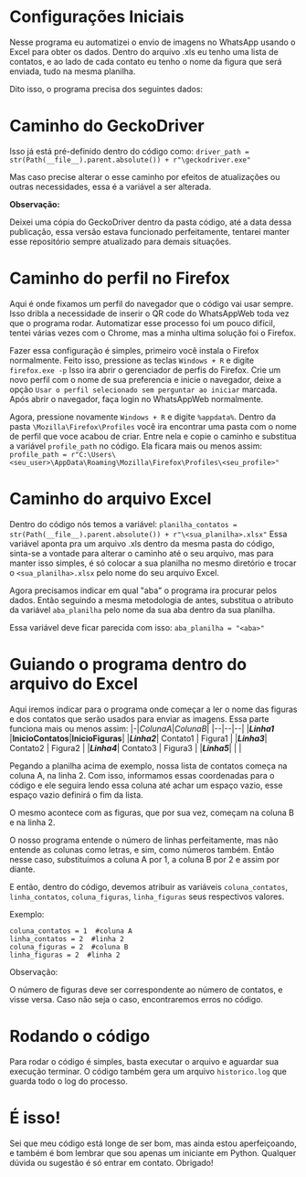 # Configurações Iniciais
Nesse programa eu automatizei o envio de imagens no WhatsApp usando o Excel para obter os dados. Dentro do arquivo .xls eu tenho uma lista de contatos, e ao lado de cada contato eu tenho o nome da figura que será enviada, tudo na mesma planilha. 

Dito isso, o programa precisa dos seguintes dados:

# Caminho do GeckoDriver

Isso já está pré-definido dentro do código como: `driver_path = str(Path(__file__).parent.absolute()) + r"\geckodriver.exe"`

Mas caso precise alterar o esse caminho por efeitos de atualizações ou outras necessidades, essa é a variável a ser alterada.

**Observação:**

Deixei uma cópia do GeckoDriver dentro da pasta código, até a data dessa publicação, essa versão estava funcionado perfeitamente, tentarei manter esse repositório sempre atualizado para demais situações.

# Caminho do perfil no Firefox
Aqui é onde fixamos um perfil do navegador que o código vai usar sempre. Isso dribla a necessidade de inserir o QR code do WhatsAppWeb toda vez que o programa rodar. Automatizar esse processo foi um pouco difícil, tentei várias vezes com o Chrome, mas a minha ultima solução foi o Firefox. 

Fazer essa configuração é simples, primeiro você instala o Firefox normalmente. Feito isso, pressione as teclas `Windows + R` e digite `firefox.exe -p` Isso ira abrir o gerenciador de perfis do Firefox. Crie um novo perfil com o nome de sua preferencia e inicie o navegador, deixe a opção `Usar o perfil selecionado sem perguntar ao iniciar` marcada. Após abrir o navegador, faça login no WhatsAppWeb normalmente.

Agora, pressione novamente `Windows + R` e digite `%appdata%`. Dentro da pasta `\Mozilla\Firefox\Profiles` você ira encontrar uma pasta com o nome de perfil que voce acabou de criar. Entre nela e copie o caminho e substitua a variável `profile_path` no código. Ela ficara mais ou menos assim: `profile_path = r"C:\Users\<seu_user>\AppData\Roaming\Mozilla\Firefox\Profiles\<seu_profile>"`

# Caminho do arquivo Excel
Dentro do código nós temos a variável: `planilha_contatos = str(Path(__file__).parent.absolute()) + r"\<sua_planilha>.xlsx"` Essa variável aponta pra um arquivo .xls dentro da mesma pasta do código, sinta-se a vontade para alterar o caminho até o seu arquivo, mas para manter isso simples, é só colocar a sua planilha no mesmo diretório e trocar o `<sua_planilha>.xlsx` pelo nome do seu arquivo Excel.

Agora precisamos indicar em qual "aba" o programa ira procurar pelos dados. Então seguindo a mesma metodologia de antes, substitua o atributo da variável `aba_planilha` pelo nome da sua aba dentro da sua planilha. 

Essa variável deve ficar parecida com isso: `aba_planilha = "<aba>"`

# Guiando o programa dentro do arquivo do Excel
Aqui iremos indicar para o programa onde começar a ler o nome das figuras e dos contatos que serão usados para enviar as imagens. Essa parte funciona mais ou menos assim: 
|-|*ColunaA*|*ColunaB*|
|--|--|--|
|***Linha1*** |**InicioContatos**|**InicioFiguras**|
|***Linha2***| Contato1 | Figura1 |
|***Linha3***| Contato2 | Figura2 |
|***Linha4***| Contato3 | Figura3 |
|***Linha5***| | |

Pegando a planilha acima de exemplo, nossa lista de contatos começa na coluna A, na linha 2. Com isso, informamos essas coordenadas para o código e ele seguira lendo essa coluna até achar um espaço vazio, esse espaço vazio definirá o fim da lista. 

O mesmo acontece com as figuras, que por sua vez, começam na coluna B e na linha 2.

O nosso programa entende o número de linhas perfeitamente, mas não entende as colunas como letras, e sim, como números também. Então nesse caso, substituímos a coluna A por 1, a coluna B por 2 e assim por diante.

E então, dentro do código, devemos atribuir as variáveis `coluna_contatos`, `linha_contatos`, `coluna_figuras`, `linha_figuras` seus respectivos valores.

Exemplo:

    coluna_contatos = 1  #coluna A
    linha_contatos = 2  #linha 2
    coluna_figuras = 2  #coluna B
    linha_figuras = 2  #linha 2

Observação:

O número de figuras deve ser correspondente ao número de contatos, e visse versa. Caso não seja o caso, encontraremos erros no código.

# Rodando o código
Para rodar o código é simples, basta executar o arquivo e aguardar sua execução terminar. O código também gera um arquivo `historico.log` que guarda todo o log do processo. 

# É isso!
Sei que meu código está longe de ser bom, mas ainda estou aperfeiçoando, e também é bom lembrar que sou apenas um iniciante em Python. 
Qualquer dúvida ou sugestão é só entrar em contato. Obrigado!
